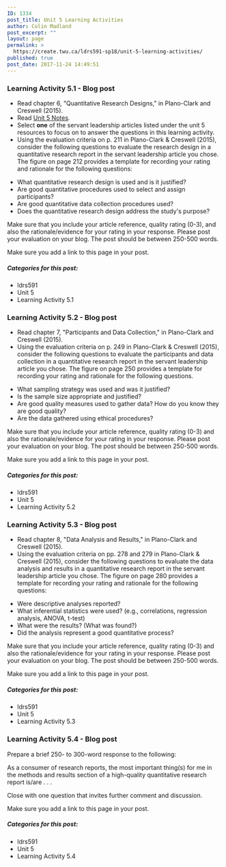 ```yaml
---
ID: 1334
post_title: Unit 5 Learning Activities
author: Colin Madland
post_excerpt: ""
layout: page
permalink: >
  https://create.twu.ca/ldrs591-sp18/unit-5-learning-activities/
published: true
post_date: 2017-11-24 14:49:51
---
```

### Learning Activity 5.1 - Blog post

* Read chapter 6, "Quantitative Research Designs," in Plano-Clark and Creswell (2015).
* Read <a href="https://create.twu.ca/ldrs591-sp18/unit-5-notes/">Unit 5 Notes</a>.
* Select **one** of the servant leadership articles listed under the unit 5 resources to focus on to answer the questions in this learning activity.
* Using the evaluation criteria on p. 211 in Plano-Clark &amp; Creswell (2015), consider the following questions to evaluate the research design in a quantitative research report in the servant leadership article you chose. The figure on page 212 provides a template for recording your rating and rationale for the following questions:
<ul>
 	<li>What quantitative research design is used and is it justified?</li>
 	<li>Are good quantitative procedures used to select and assign participants?</li>
 	<li>Are good quantitative data collection procedures used?</li>
 	<li>Does the quantitative research design address the study's purpose?</li>
</ul>
Make sure that you include your article reference, quality rating (0-3), and also the rationale/evidence for your rating in your response. Please post your evaluation on your blog. The post should be between 250-500 words.

Make sure you add a link to this page in your post.

##### Categories for this post:

* ldrs591
* Unit 5
* Learning Activity 5.1

### Learning Activity 5.2 - Blog post

* Read chapter 7, "Participants and Data Collection," in Plano-Clark and Creswell (2015).
* Using the evaluation criteria on p. 249 in Plano-Clark &amp; Creswell (2015), consider the following questions to evaluate the participants and data collection in a quantitative research report in the servant leadership article you chose. The figure on page 250 provides a template for recording your rating and rationale for the following questions.
<ul>
 	<li>What sampling strategy was used and was it justified?</li>
 	<li>Is the sample size appropriate and justified?</li>
 	<li>Are good quality measures used to gather data? How do you know they are good quality?</li>
 	<li>Are the data gathered using ethical procedures?</li>
</ul>
Make sure that you include your article reference, quality rating (0-3) and also the rationale/evidence for your rating in your response. Please post your evaluation on your blog. The post should be between 250-500 words.

Make sure you add a link to this page in your post.

##### Categories for this post:

* ldrs591
* Unit 5
* Learning Activity 5.2

### Learning Activity 5.3 - Blog post

* Read chapter 8, "Data Analysis and Results," in Plano-Clark and Creswell (2015).
* Using the evaluation criteria on pp. 278 and 279 in Plano-Clark &amp; Creswell (2015), consider the following questions to evaluate the data analysis and results in a quantitative research report in the servant leadership article you chose. The figure on page 280 provides a template for recording your rating and rationale for the following questions:
<ul>
 	<li>Were descriptive analyses reported?</li>
 	<li>What inferential statistics were used? (e.g., correlations, regression analysis, ANOVA, t-test)</li>
 	<li>What were the results? (What was found?)</li>
 	<li>Did the analysis represent a good quantitative process?</li>
</ul>
Make sure that you include your article reference, quality rating (0-3) and also the rationale/evidence for your rating in your response. Please post your evaluation on your blog. The post should be between 250-500 words.

Make sure you add a link to this page in your post.

##### Categories for this post:

* ldrs591
* Unit 5
* Learning Activity 5.3

### Learning Activity 5.4 - Blog post

Prepare a brief 250- to 300-word response to the following:

As a consumer of research reports, the most important thing(s) for me in the methods and results section of a high-quality quantitative research report is/are . . .

Close with one question that invites further comment and discussion.

Make sure you add a link to this page in your post.

##### Categories for this post:

* ldrs591
* Unit 5
* Learning Activity 5.4